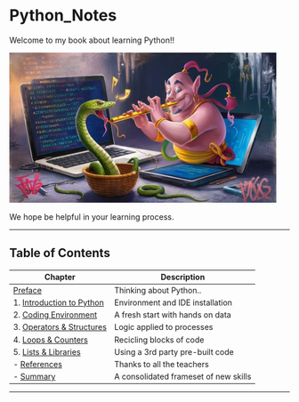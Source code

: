 # Python_Notes

Welcome to my book about learning Python!!

![Python Genie](images/python_genie_02.jpg "Python Genie")

We hope be helpful in your learning process.

---

## Table of Contents

| Chapter | Description |
|---------|-------------|
| [Preface](appendixes/preface.md) | Thinking about Python.. |
| 1. [Introduction to Python](chapters/chapter_1.md) | Environment and IDE installation |
| 2. [Coding Environment](chapters/chapter_2.md) | A fresh start with hands on data |
| 3. [Operators & Structures](chapters/chapter_3.md) | Logic applied to processes |
| 4. [Loops & Counters](chapters/chapter_4.md) | Recicling blocks of code |
| 5. [Lists & Libraries](chapters/chapter_5.md) | Using a 3rd party pre-built code |
| - [References](references.md) | Thanks to all the teachers |
| - [Summary](summary.md) | A consolidated frameset of new skills |

---
